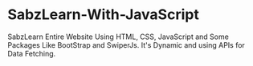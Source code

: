 # SabzLearn-With-JavaScript
SabzLearn Entire Website Using HTML, CSS, JavaScript and Some Packages Like BootStrap and SwiperJs. It's Dynamic and using APIs for Data Fetching.
